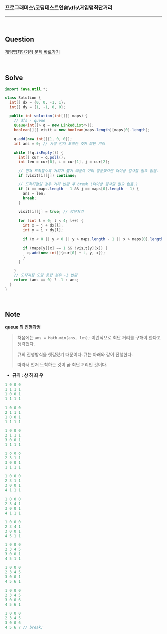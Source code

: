 ### 프로그래머스\코딩테스트연습\dfs\게임맵최단거리

---

<br/>

## Question

[게임맵최단거리 문제 바로가기](https://school.programmers.co.kr/learn/courses/30/lessons/1844)

<br/>

## Solve

```java
import java.util.*;

class Solution {
  int[] dx = {0, 0, -1, 1};
  int[] dy = {1, -1, 0, 0};

  public int solution(int[][] maps) {
    // dfs - queue
    Queue<int[]> q = new LinkedList<>();
    boolean[][] visit = new boolean[maps.length][maps[0].length];

    q.add(new int[]{1, 0, 0});
    int ans = 0; // 가장 먼저 도착한 것이 최단 거리

    while (!q.isEmpty()) {
      int[] cur = q.poll();
      int len = cur[0], i = cur[1], j = cur[2];

      // 먼저 도착할수록 거리가 짧기 때문에 이미 방문했으면 더이상 검사할 필요 없음.
      if (visit[i][j]) continue;

      // 도착지점일 경우 거리 반환 후 break (더이상 검사할 필요 없음.)
      if (i == maps.length - 1 && j == maps[0].length - 1) {
        ans = len;
        break;
      }

      visit[i][j] = true; // 방문처리

      for (int l = 0; l < 4; l++) {
        int x = j + dx[l];
        int y = i + dy[l];

        if (x < 0 || y < 0 || y > maps.length - 1 || x > maps[0].length - 1) continue;

        if (maps[y][x] == 1 && !visit[y][x]) {
          q.add(new int[]{cur[0] + 1, y, x});
        }
      }

    }
    // 도착지점 도달 못한 경우 -1 반환
    return (ans == 0) ? -1 : ans;
  }
}
```

<br/>

## Note

**queue 의 진행과정**

> 처음에는 `ans = Math.min(ans, len);` 이런식으로 최단 거리를 구해야 한다고 생각했다.
>
> 큐의 진행방식을 헷갈렸기 때문이다. 큐는 아래와 같이 진행한다.
>
> 따라서 먼저 도착하는 것이 곧 최단 거리인 것이다.

- **규칙 : 상 하 좌 우**

```java
1 0 0 0
1 1 1 1
1 0 0 1
1 1 1 1

1 0 0 0
2 1 1 1
1 0 0 1
1 1 1 1

1 0 0 0
2 1 1 1
3 0 0 1
1 1 1 1

1 0 0 0
2 3 1 1
3 0 0 1
1 1 1 1

1 0 0 0
2 3 1 1
3 0 0 1
4 1 1 1

1 0 0 0
2 3 4 1
3 0 0 1
4 1 1 1

1 0 0 0
2 3 4 1
3 0 0 1
4 5 1 1

1 0 0 0
2 3 4 5
3 0 0 1
4 5 1 1

1 0 0 0
2 3 4 5
3 0 0 1
4 5 6 1

1 0 0 0
2 3 4 5
3 0 0 6
4 5 6 1

1 0 0 0
2 3 4 5
3 0 0 6
4 5 6 7 // break;
```
